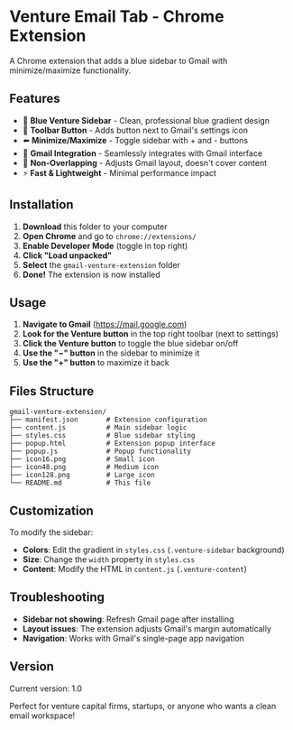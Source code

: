 # Venture Email Tab - Chrome Extension

A Chrome extension that adds a blue sidebar to Gmail with minimize/maximize functionality.

## Features

- 🔵 **Blue Venture Sidebar** - Clean, professional blue gradient design
- 🔘 **Toolbar Button** - Adds button next to Gmail's settings icon
- ⬅️ **Minimize/Maximize** - Toggle sidebar with + and - buttons  
- 📧 **Gmail Integration** - Seamlessly integrates with Gmail interface
- 🎯 **Non-Overlapping** - Adjusts Gmail layout, doesn't cover content
- ⚡ **Fast & Lightweight** - Minimal performance impact

## Installation

1. **Download** this folder to your computer
2. **Open Chrome** and go to `chrome://extensions/`
3. **Enable Developer Mode** (toggle in top right)
4. **Click "Load unpacked"** 
5. **Select** the `gmail-venture-extension` folder
6. **Done!** The extension is now installed

## Usage

1. **Navigate to Gmail** (https://mail.google.com)
2. **Look for the Venture button** in the top right toolbar (next to settings)
3. **Click the Venture button** to toggle the blue sidebar on/off
4. **Use the "−" button** in the sidebar to minimize it
5. **Use the "+" button** to maximize it back

## Files Structure

```
gmail-venture-extension/
├── manifest.json       # Extension configuration
├── content.js          # Main sidebar logic
├── styles.css          # Blue sidebar styling
├── popup.html          # Extension popup interface
├── popup.js            # Popup functionality
├── icon16.png          # Small icon
├── icon48.png          # Medium icon
├── icon128.png         # Large icon
└── README.md           # This file
```

## Customization

To modify the sidebar:
- **Colors**: Edit the gradient in `styles.css` (`.venture-sidebar` background)
- **Size**: Change the `width` property in `styles.css`
- **Content**: Modify the HTML in `content.js` (`.venture-content`)

## Troubleshooting

- **Sidebar not showing**: Refresh Gmail page after installing
- **Layout issues**: The extension adjusts Gmail's margin automatically
- **Navigation**: Works with Gmail's single-page app navigation

## Version

Current version: 1.0

Perfect for venture capital firms, startups, or anyone who wants a clean email workspace!
